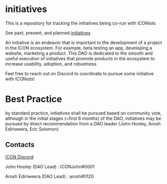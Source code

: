 # initiatives
This is a repository for tracking the initiatives being co-run with ICONists

See past, present, and planned [initiatives](./initiatives/)

An initiative is an endeavor that is important to the development of a project in the ICON ecosystem. For example, beta testing an app, developing a website, marketing a product. This DAO is dedicated to the smooth and useful execution of initiatives that promote products in the ecosystem to increase usability, adoption, and robustness

Feel free to reach out on Discord to coordinate to pursue some initiative with ICONists!

# Best Practice
by standard practice, initiatives shall be pursued based on community vote, although in the initial stages (~first 6 months) of the DAO, initiatives may be pursued by direct recommendation from a DAO leader (John Hooley, Arosh Ediriweera, Eric Solomon)

## Contacts

[ICON Discord](https://discord.gg/b5QvCXJjJM)

John Hooley (DAO Lead) : ICONJohn#0001

Arosh Ediriweera (DAO Lead) : arosh#0120
